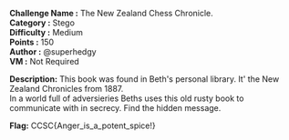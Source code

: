 **Challenge Name  :** The New Zealand Chess Chronicle.  
**Category  :** Stego   
**Difficulty  :** Medium   
**Points  :** 150   
**Author  :** @superhedgy   
**VM  :** Not Required   

**Description:**
This book was found in Beth's personal library. It' the New Zealand Chronicles from 1887.   
In a world full of adversieries Beths uses this old rusty book to communicate with in secrecy. 
Find the hidden message.

**Flag:** CCSC{Anger_is_a_potent_spice!}

